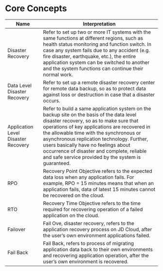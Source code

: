 # Core Concepts

|Name|Interpretation|
|-------------------|-----|
|Disaster Recovery|Refer to set up two or more IT systems with the same functions at different regions, such as health status monitoring and function switch. In case any system fails due to any accident (e.g. fire disaster, earthquake, etc.), the entire application system can be switched to another and the system functions can continue their normal work.| 
|Data Level Disaster Recovery|Refer to set up a remote disaster recovery center for remote data backup, so as to protect data against loss or destruction in case that a disaster occurs.| 
|Application Level Disaster Recovery|Refer to build a same application system on the backup site on the basis of the data level disaster recovery, so as to make sure that operations of key applications are recovered in the allowable time with the synchronous or asynchronous replication technology. Further, users basically have no feelings about occurrence of disaster and complete, reliable and safe service provided by the system is guaranteed.| 
|RPO|Recovery Point Objective refers to the expected data loss when any application fails. For example, RPO = 15 minutes means that when an application fails, data of latest 15 minutes cannot be recovered on the cloud.| 
|RTO|Recovery Time Objective refers to the time required for recovering operation of a failed application on the cloud.| 
|Failover|Fail Ove, disaster recovery, refers to the application recovery process on JD Cloud, after the user’s own environment applications failed.| 
|Fail Back |Fail Back, refers to process of migrating application data back to their own environments and recovering application operation, after the user’s own environment is recovered.| 
